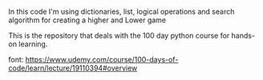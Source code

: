 In this code I'm using dictionaries, list, logical operations and search algorithm for creating a higher and Lower game

This is the repository that deals with the 100 day python course for hands-on learning.

font: https://www.udemy.com/course/100-days-of-code/learn/lecture/19110394#overview
